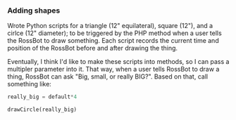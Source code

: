 ### Adding shapes

Wrote Python scripts for a triangle (12" equilateral), square (12"), and a cirlce (12" diameter); to be triggered by the PHP method when a user tells the RossBot to draw something. Each script records the current time and position of the RossBot before and after drawing the thing.

Eventually, I think I'd like to make these scripts into methods, so I can pass a multipler parameter into it. That way, when a user tells RossBot to draw a thing, RossBot can ask "Big, small, or really BIG?". Based on that, call something like:
```python
really_big = default*4

drawCircle(really_big)
```
